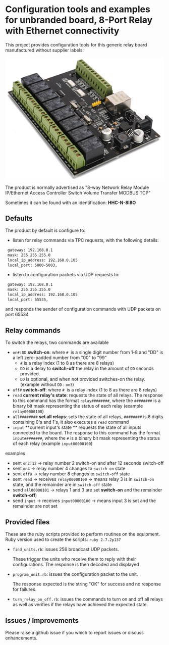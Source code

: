 # Configuration tools and examples for unbranded board, 8-Port Relay with Ethernet connectivity

This project provides configuration tools for this generic relay board manufactured without supplier labels:

![HHC-N-8I8O photo](documentation/product-pic.png)

The product is normally advertised as "8-way Network Relay Module IP/Ethernet Access Controller Switch Volume Transfer MODBUS TCP"

Sometimes it can be found with an identification: **HHC-N-8I8O**

## Defaults
The product by default is configure to:

- listen for relay commands via TPC requests, with the following details:

```
 gateway: 192.168.0.1
 mask: 255.255.255.0
 local_ip_address: 192.168.0.105
 local_port: 5000-5003,
``` 

- listen to configuration packets via UDP requests to:

```
 gateway: 192.168.0.1
 mask: 255.255.255.0
 local_ip_address: 192.168.0.105
 local_port: 65535,
``` 
and responds the sender of configuration commands with UDP packets on port 65534

## Relay commands

To switch the relays, two commands are available
- `on#:DD` **switch-on**: where `# `is a single digit number from 1-8 and "DD" is a left zero-padded number from "00" to "99"
  - `#` is a relay index (1 to 8 as there are 8 relays)
  - `DD` is a delay to **switch-off** the relay in the amount of `DD` seconds provided.
  - `DD` is optional, and when not provided switches-on the relay. (example without `DD` : `on3`)
- `off#` **switch-off**: where `# `is a relay index (1 to 8 as there are 8 relays)
- `read` **current relay's state**: requests the state of all relays. The response to this command has the format `relay########`, where the `########` is a binary bit mask representing the status of each relay (example `relay00000100`)
- `all########` **set all relays**: sets the state of all relays, `########` is 8 digits containing 0's and 1's, it also executes a `read` command
- `input` **current input's state ** requests the state of all inputs connected to the board. The response to this command has the format `input########`, where the `#` is a binary bit mask representing the status of each relay (example `input00000100`)

examples
 - sent `on2:12` -> relay number 2 switch-on and after 12 seconds switch-off
 - sent `on4` -> relay number 4 changes to `switch-on` state
 - sent `off8` -> relay number 8 changes to `switch-off` state
 - sent `read` -> receives `relay00000100` -> means relay 3 is in `switch-on` state, and the remainder are in `switch-off` state
 - send `all00000101` -> relays 1 and 3 are set **switch-on** and the remainder **switch-off**)
 - send `input` ->  receives `input00000100` -> means input 3 is set and the remainder are not set
## Provided files

These are the ruby scripts provided to perform routines on the equipment. Ruby version used to create the scripts: `ruby 2.7.2p137`

- `find_units.rb`: issues 256 broadcast UDP packets.

  These trigger the units who receive them to reply with their configurations.
  The response is then decoded and displayed
- `program_unit.rb`: issues the configuration packet to the unit.

  The response expected is the string "OK" for success and no response for failures.
- `turn_relay_on_off.rb`: issues the commands to turn on and off all relays as well as verifies if the relays have achieved the expected state.

## Issues / Improvements

Please raise a github issue if you which to report issues or discuss enhancements.

